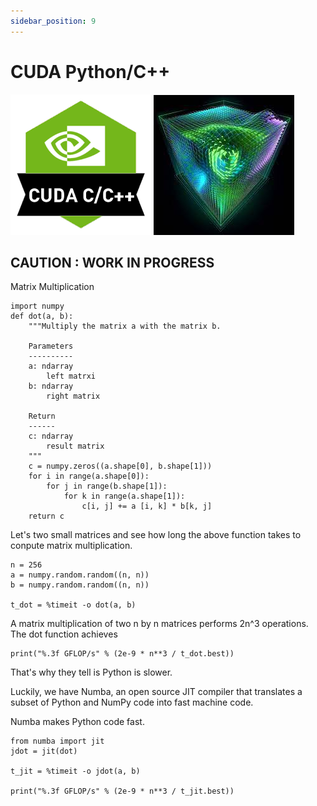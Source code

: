 ```yaml
---
sidebar_position: 9
---
```



# CUDA Python/C++

![Docusaurus Plushie](./cuda.png) ![Docusaurus Plushie](./cuda.jpeg)

## CAUTION : WORK IN PROGRESS

Matrix Multiplication

```
import numpy
def dot(a, b):
    """Multiply the matrix a with the matrix b.
    
    Parameters
    ----------
    a: ndarray
        left matrxi
    b: ndarray
        right matrix
        
    Return
    ------
    c: ndarray
        result matrix
    """
    c = numpy.zeros((a.shape[0], b.shape[1]))
    for i in range(a.shape[0]):
        for j in range(b.shape[1]):
            for k in range(a.shape[1]):
                c[i, j] += a [i, k] * b[k, j]
    return c

```
Let's two small matrices and see how long the above function takes to conpute matrix multiplication.
```
n = 256
a = numpy.random.random((n, n))
b = numpy.random.random((n, n))

t_dot = %timeit -o dot(a, b)
```

A matrix multiplication of two n by n matrices performs 2n^3 operations. The dot function achieves
```
print("%.3f GFLOP/s" % (2e-9 * n**3 / t_dot.best))
```

That's why they tell is Python is slower.

Luckily, we have Numba, an open source JIT compiler that translates a subset of Python and NumPy code into fast machine code.

Numba makes Python code fast.
```
from numba import jit
jdot = jit(dot)

t_jit = %timeit -o jdot(a, b)

print("%.3f GFLOP/s" % (2e-9 * n**3 / t_jit.best))
```
